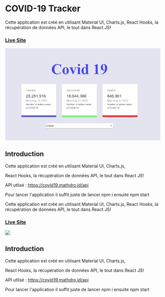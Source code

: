 # COVID-19 Tracker

Cette application est créé en utilisant  Material UI, Charts.js, React Hooks, la récupération de données API, le tout dans React JS!

### [Live Site](https://tracker-app-288113.ew.r.appspot.com/)

![](App.png)

## Introduction

Cette application est créé en utilisant  Material UI, Charts.js, 

React Hooks, la récupération de données API, le tout dans React JS!

API utlisé :  https://covid19.mathdro.id/api

Pour lancer l'application il suffit juste de lancer npm i ensuite npm start

Cette application est créé en utilisant  Material UI, Charts.js, React Hooks, la récupération de données API, le tout dans React JS!

### [Live Site]()

![](resultat.png)

## Introduction

Cette application est créé en utilisant  Material UI, Charts.js, 

React Hooks, la récupération de données API, le tout dans React JS!

API utlisé :  https://covid19.mathdro.id/api

Pour lancer l'application il suffit juste de lancer npm i ensuite npm start
